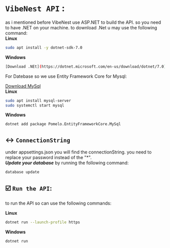 # `VibeNest API` :
as i mentioned before VibeNest use ASP.NET to build the API. so you need to have .NET on your machine.
to download .Net u may use the following command:<br>
**Linux** 
```bash
sudo apt install -y dotnet-sdk-7.0
```
**Windows** 
```bash
[Download .NEt](https://dotnet.microsoft.com/en-us/download/dotnet/7.0) for Windows. 
```
For Datebase so we use Entity Framework Core for Mysql: 

[Download MySql](https://dev.mysql.com/downloads/installer/)<br>
**Linux** 
```bash
sudo apt install mysql-server
sudo systemctl start mysql
```
**Windows** 
```bash
dotnet add package Pomelo.EntityFrameworkCore.MySql
```


## ↔️ `ConnectionString`
under appsettings.json you will find the connectionString. you need to replace your password instead of the 
"*". <br>
**_Update your database_**  by running the following command:
```bash 
database update
```
## ☑️  `Run the API`:

to run the API so can use the following commands:

**Linux**

```bash
dotnet run --launch-profile https
```
**Windows**
```bash
dotnet run
```
